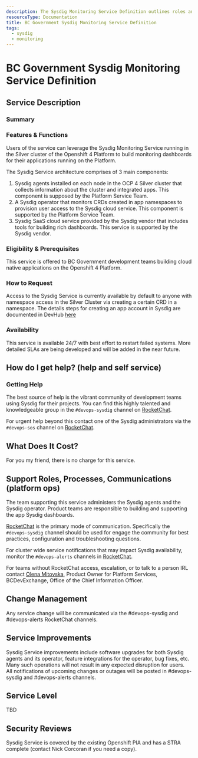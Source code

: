 ```yaml
---
description: The Sysdig Monitoring Service Definition outlines roles and responsibilities for operating the service.
resourceType: Documentation
title: BC Government Sysdig Monitoring Service Definition
tags:
  - sysdig
  - monitoring
---
```


# BC Government Sysdig Monitoring Service Definition

## Service Description

### Summary

### Features & Functions

Users of the service can leverage the Sysdig Monitoring Service running in the Silver cluster of the Openshift 4 Platform to build monitoring dashboards for their applications running on the Platform.

The Sysdig Service architecture comprises of 3 main components:
1) Sysdig agents installed on each node in the OCP 4 Silver cluster that collects information about the cluster and integrated apps. This component is supposed by the Platform Service Team.
2) A Sysdig operator that monitors CRDs created in app namespaces to provision user access to the Sysdig cloud service. This component is supported by the Platform Service Team.
3) Sysdig SaaS cloud service provided by the Sysdig vendor that includes tools for building rich dashboards. This service is supported by the Sysdig vendor.

### Eligibility & Prerequisites

This service is offered to BC Government development teams building cloud native applications on the Openshift 4 Platform.

### How to Request  

Access to the Sysdig Service is currently available by default to anyone with namespace access in the Silver Cluster via creating a certain CRD in a namespace. The details steps for creating an app account in Sysdig are documented in DevHub [here](https://developer.gov.bc.ca/OpenShift-User-Guide-to-Creating-and-Using-a-Sysdig-Team-for-Monitoring) 

### Availability

This service is available 24/7 with best effort to restart failed systems. 
More detailed SLAs are being developed and will be added in the near future.

## How do I get help? (help and self service)

### Getting Help

The best source of help is the vibrant community of development teams using Sysdig for their projects. 
You can find this highly talented and knowledgeable group in the `#devops-sysdig` channel on [RocketChat](https://chat.pathfinder.gov.bc.ca/channel/devops-sysdig).

For urgent help beyond this contact one of the Sysdig administrators via the `#devops-sos` channel on [RocketChat](https://chat.pathfinder.gov.bc.ca/channel/devops-sos).

## What Does It Cost?

For you my friend, there is no charge for this service.

## Support Roles, Processes, Communications (platform ops)

The team supporting this service administers the Sysdig agents and the Sysdig operator. Product teams are responsible to building and supporting the app Sysdig dashboards.

[RocketChat](https://chat.pathfinder.gov.bc.ca) is the primary mode of communication. Specifically the `#devops-sysdig` channel should be used for engage the community for best practices, configuration and troubleshooting questions.

For cluster wide service notifications that may impact Sysdig availability, monitor the `#devops-alerts` channels in [RocketChat](https://chat.pathfinder.gov.bc.ca/channel/devops-alerts).

For teams without RocketChat access, escalation, or to talk to a person IRL contact [Olena Mitovska](mailto:olena.mitovska@gov.bc.ca), Product Owner for Platform Services, BCDevExchange, Office of the Chief Information Officer.

## Change Management

Any service change will be communicated via the #devops-sysdig and #devops-alerts RocketChat channels.

## Service Improvements

Sysdig Service improvements include software upgrades for both Sysdig agents and its operator, feature integrations for the operator, bug fixes, etc. Many such operations will not result in any expected disruption for users. All notifications of upcoming changes or outages will be posted in #devops-sysdig and #devops-alerts channels.

## Service Level

TBD

## Security Reviews

Sysdig Service is covered by the existing Openshift PIA and has a STRA complete (contact Nick Corcoran if you need a copy).





